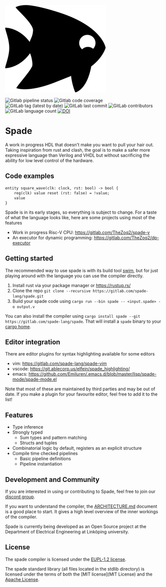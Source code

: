 <img src="misc/spadefish.svg" />

![Gitlab pipeline status](https://img.shields.io/gitlab/pipeline-status/spade-lang/spade?branch=master)
![Gitlab code coverage](https://img.shields.io/gitlab/pipeline-coverage/spade-lang/spade?branch=master)
![GitLab tag (latest by date)](https://img.shields.io/gitlab/v/tag/spade-lang/spade)
![GitLab last commit](https://img.shields.io/gitlab/last-commit/spade-lang/spade)
![GitLab contributors](https://img.shields.io/gitlab/contributors/spade-lang/spade)
![GitLab language count](https://img.shields.io/gitlab/languages/count/spade-lang/spade)
[![DOI](https://zenodo.org/badge/DOI/10.5281/zenodo.7713114.svg)](https://doi.org/10.5281/zenodo.7713114)

# Spade

A work in progress HDL that doesn't make you want to pull your hair out. Taking
inspiration from rust and clash, the goal is to make a safer more expressive
language than Verilog and VHDL but without sacrificing the ability for low
level control of the hardware.

## Code examples

```
entity square_wave(clk: clock, rst: bool) -> bool {
    reg(clk) value reset (rst: false) = !value;
    value
}
```

Spade is in its early stages, so everything is subject to change. For a taste of
what the language looks like, here are some projects using most of the features

- Work in progress Risc-V CPU: https://gitlab.com/TheZoq2/spade-v
- An executor for dynamic programming: https://gitlab.com/TheZoq2/dp-executor

## Getting started

The recommended way to use spade is with its build tool
[swim](https://gitlab.com/spade-lang/swim/), but for just playing around with
the language you can use the compiler directly.

1. Install rust via your package manager or https://rustup.rs/
2. Clone the repo `git clone --recursive https://gitlab.com/spade-lang/spade.git`
3. Build your spade code using `cargo run --bin spade -- <input.spade> -o output.v`

You can also install the compiler using `cargo install spade --git
https://gitlab.com/spade-lang/spade`.
That will install a `spade` binary to your [cargo
home](https://doc.rust-lang.org/book/ch14-04-installing-binaries.html).

## Editor integration

There are editor plugins for syntax highlighting available for some editors

 - vim: https://gitlab.com/spade-lang/spade-vim
 - vscode: https://git.ablecorp.us/elfein/spade_highlighting/
 - emacs: https://github.com/Emiluren/.emacs.d/blob/master/lisp/spade-mode/spade-mode.el

Note that most of these are maintained by third parties and may be out of date. If you make a plugin
for your favourite editor, feel free to add it to the list!

## Features

- Type inference
- Strongly typed
    - Sum types and pattern matching
    - Structs and tuples
- Combinatorial logic by default, registers as an explicit structure
- Compile time checked pipelines
    - Basic pipeline definitions
    - Pipeline instantiation

## Development and Community

If you are interested in using or contributing to Spade, feel free to join our
[discord group](https://discord.gg/YtXbeamxEX).

If you want to understand the compiler, the [ARCHITECTURE.md](ARCHITECTURE.md) document is a good place to start. It gives
a high level overview of the inner workings of the compiler.

Spade is currently being developed as an Open Source project at the Department
of Electrical Engineering at Linköping university.

## License

The spade compiler is licensed under the [EUPL-1.2 license](LICENSE-EUPL-1.2.txt).

The spade standard library (all files located in the stdlib directory) is licensed under
the terms of both the [MIT license](MIT License) and the [Apache
License](LICENSE-APACHE2.0.txt).
